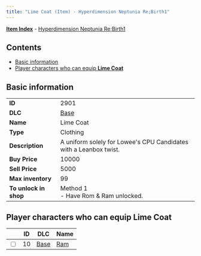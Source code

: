 ```yaml
---
title: "Lime Coat (Item) - Hyperdimension Neptunia Re;Birth1"
---
```


[**Item Index**](/neptunia/rb1/item/index.html) - [Hyperdimension Neptunia Re;Birth1](/neptunia/rb1)

## Contents

- [Basic information](#basic-information)
- [Player characters who can equip **Lime Coat**](#player-characters-who-can-equip-lime-coat)

## Basic information

|   |   |
| -- | -- |
| **ID** | 2901 |
| **DLC** | [Base](/neptunia/rb1/dlc/1-base.html) |
| **Name** | Lime Coat |
| **Type** | Clothing |
| **Description** | A uniform solely for Lowee's CPU Candidates with a Leanbox twist. |
| **Buy Price** | 10000 |
| **Sell Price** | 5000 |
| **Max inventory** | 99 |
| **To unlock in shop** | Method 1<br />- Have Rom & Ram unlocked. |


## Player characters who can equip **Lime Coat**

|    | ID | DLC | Name |
| -- | -- | --- | ---- |
| <input type="checkbox" id="rb1-player-1-10" class="trackbox" /> | 10 | [Base](/neptunia/rb1/dlc/1-base.html) | [Ram](/neptunia/rb1/player/1-10-ram.html) |
